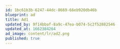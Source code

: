 ```yaml
---
id: 1bc61b3b-6247-44dc-8669-66eb920db46b
blueprint: ad
title: Ad1
updated_by: 9f14bbaf-8a9c-47ea-b074-5c2f52882546
updated_at: 1662384264
ad_image: content/lr/ad2.png
published: true
---
```

